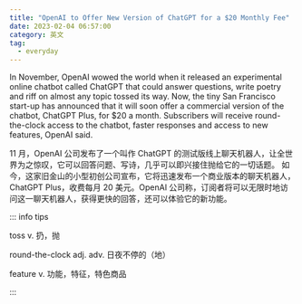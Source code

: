 ```yaml
---
title: "OpenAI to Offer New Version of ChatGPT for a $20 Monthly Fee"
date: 2023-02-04 06:57:00
category: 英文
tag:
  - everyday
---
```


In November, OpenAI wowed the world when it released an experimental online chatbot called ChatGPT that could answer questions, write poetry and riff on almost any topic tossed its way. Now, the tiny San Francisco start-up has announced that it will soon offer a commercial version of the chatbot, ChatGPT Plus, for $20 a month. Subscribers will receive round-the-clock access to the chatbot, faster responses and access to new features, OpenAI said.

11 月，OpenAI 公司发布了一个叫作 ChatGPT 的测试版线上聊天机器人，让全世界为之惊叹，它可以回答问题、写诗，几乎可以即兴接住抛给它的一切话题。 如今，这家旧金山的小型初创公司宣布，它将迅速发布一个商业版本的聊天机器人，ChatGPT Plus，收费每月 20 美元。OpenAI 公司称，订阅者将可以无限时地访问这一聊天机器人，获得更快的回答，还可以体验它的新功能。

::: info tips

toss v. 扔，抛

round-the-clock adj. adv. 日夜不停的（地）

feature v. 功能，特征，特色商品

:::
